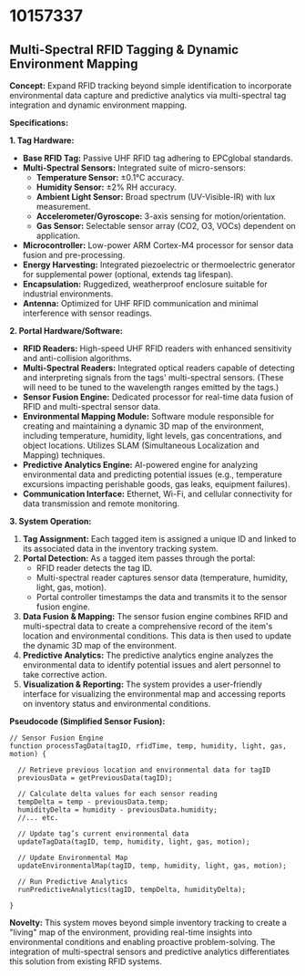 # 10157337

## Multi-Spectral RFID Tagging & Dynamic Environment Mapping

**Concept:** Expand RFID tracking beyond simple identification to incorporate environmental data capture and predictive analytics via multi-spectral tag integration and dynamic environment mapping.

**Specifications:**

**1. Tag Hardware:**

*   **Base RFID Tag:** Passive UHF RFID tag adhering to EPCglobal standards.
*   **Multi-Spectral Sensors:** Integrated suite of micro-sensors:
    *   **Temperature Sensor:** ±0.1°C accuracy.
    *   **Humidity Sensor:** ±2% RH accuracy.
    *   **Ambient Light Sensor:** Broad spectrum (UV-Visible-IR) with lux measurement.
    *   **Accelerometer/Gyroscope:** 3-axis sensing for motion/orientation.
    *   **Gas Sensor:**  Selectable sensor array (CO2, O3, VOCs) dependent on application.
*   **Microcontroller:** Low-power ARM Cortex-M4 processor for sensor data fusion and pre-processing.
*   **Energy Harvesting:** Integrated piezoelectric or thermoelectric generator for supplemental power (optional, extends tag lifespan).
*   **Encapsulation:** Ruggedized, weatherproof enclosure suitable for industrial environments.
*   **Antenna:** Optimized for UHF RFID communication and minimal interference with sensor readings.

**2. Portal Hardware/Software:**

*   **RFID Readers:** High-speed UHF RFID readers with enhanced sensitivity and anti-collision algorithms.
*   **Multi-Spectral Readers:**  Integrated optical readers capable of detecting and interpreting signals from the tags' multi-spectral sensors. (These will need to be tuned to the wavelength ranges emitted by the tags.)
*   **Sensor Fusion Engine:**  Dedicated processor for real-time data fusion of RFID and multi-spectral sensor data.
*   **Environmental Mapping Module:** Software module responsible for creating and maintaining a dynamic 3D map of the environment, including temperature, humidity, light levels, gas concentrations, and object locations.  Utilizes SLAM (Simultaneous Localization and Mapping) techniques.
*   **Predictive Analytics Engine:** AI-powered engine for analyzing environmental data and predicting potential issues (e.g., temperature excursions impacting perishable goods, gas leaks, equipment failures).
*   **Communication Interface:** Ethernet, Wi-Fi, and cellular connectivity for data transmission and remote monitoring.

**3. System Operation:**

1.  **Tag Assignment:**  Each tagged item is assigned a unique ID and linked to its associated data in the inventory tracking system.
2.  **Portal Detection:** As a tagged item passes through the portal:
    *   RFID reader detects the tag ID.
    *   Multi-spectral reader captures sensor data (temperature, humidity, light, gas, motion).
    *   Portal controller timestamps the data and transmits it to the sensor fusion engine.
3.  **Data Fusion & Mapping:** The sensor fusion engine combines RFID and multi-spectral data to create a comprehensive record of the item's location and environmental conditions. This data is then used to update the dynamic 3D map of the environment.
4.  **Predictive Analytics:** The predictive analytics engine analyzes the environmental data to identify potential issues and alert personnel to take corrective action.
5.  **Visualization & Reporting:** The system provides a user-friendly interface for visualizing the environmental map and accessing reports on inventory status and environmental conditions.

**Pseudocode (Simplified Sensor Fusion):**

```
// Sensor Fusion Engine
function processTagData(tagID, rfidTime, temp, humidity, light, gas, motion) {

  // Retrieve previous location and environmental data for tagID
  previousData = getPreviousData(tagID);

  // Calculate delta values for each sensor reading
  tempDelta = temp - previousData.temp;
  humidityDelta = humidity - previousData.humidity;
  //... etc.

  // Update tag’s current environmental data
  updateTagData(tagID, temp, humidity, light, gas, motion);

  // Update Environmental Map
  updateEnvironmentalMap(tagID, temp, humidity, light, gas, motion);

  // Run Predictive Analytics
  runPredictiveAnalytics(tagID, tempDelta, humidityDelta);

}
```

**Novelty:**  This system moves beyond simple inventory tracking to create a "living" map of the environment, providing real-time insights into environmental conditions and enabling proactive problem-solving.  The integration of multi-spectral sensors and predictive analytics differentiates this solution from existing RFID systems.